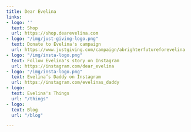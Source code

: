 ```yaml
---
title: Dear Evelina
links:
- logo: ''
  text: Shop
  url: https://shop.dearevelina.com
- logo: "/img/just-giving-logo.png"
  text: Donate to Evelina's campaign
  url: https://www.justgiving.com/campaign/abrighterfutureforevelina
- logo: "/img/insta-logo.png"
  text: Follow Evelina's story on Instagram
  url: https://instagram.com/dear_evelina
- logo: "/img/insta-logo.png"
  text: Evelina’s Daddy on Instagram
  url: https://instagram.com/evelinas_daddy
- logo: 
  text: Evelina's Things
  url: "/things"
- logo: 
  text: Blog
  url: "/blog"

---
```

